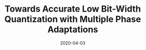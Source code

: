 ---
title: "Towards Accurate Low Bit-Width Quantization with Multiple Phase Adaptations"
collection: conferences
permalink: /publication/Towards_Accurate
date: 2020-04-03
year: "2020"
venue: "AAAI"
city: 
state: ""
thumbnail: "Towards_Accurate.png"
teaser : 
authors: "Zhaoyi Yan, Yemin Shi, YaoWei Wang, Mingkui Tan, Zheyang Li, Wenming Tan, Yonghong Tian"
bibtex: Towards_Accurate.txt
uri: Towards_Accurate.pdf
arxiv: https://arxiv.org/abs/1711.00205
project: 
source: https://github.com/bohanzhuang/Towards-Effective-Low-bitwidth-Convolutional-Neural-Networks
poster: 
data:
---